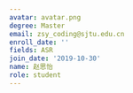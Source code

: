 ```yaml
---
avatar: avatar.png
degree: Master
email: zsy_coding@sjtu.edu.cn
enroll_date: ''
fields: ASR
join_date: '2019-10-30'
name: 赵思怡
role: student
---
```

